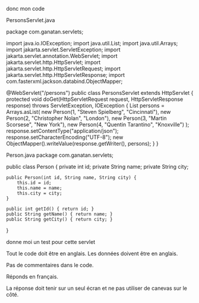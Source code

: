 donc mon code


PersonsServlet.java

package com.ganatan.servlets;

import java.io.IOException;
import java.util.List;
import java.util.Arrays;
import jakarta.servlet.ServletException;
import jakarta.servlet.annotation.WebServlet;
import jakarta.servlet.http.HttpServlet;
import jakarta.servlet.http.HttpServletRequest;
import jakarta.servlet.http.HttpServletResponse;
import com.fasterxml.jackson.databind.ObjectMapper;

@WebServlet("/persons")
public class PersonsServlet extends HttpServlet {
    protected void doGet(HttpServletRequest request, HttpServletResponse response) throws ServletException, IOException {
        List<Person> persons = Arrays.asList(
            new Person(1, "Steven Spielberg", "Cincinnati"),
            new Person(2, "Christopher Nolan", "London"),
            new Person(3, "Martin Scorsese", "New York"),
            new Person(4, "Quentin Tarantino", "Knoxville")
        );
        response.setContentType("application/json");
        response.setCharacterEncoding("UTF-8");
        new ObjectMapper().writeValue(response.getWriter(), persons);
    }
}


Person.java
package com.ganatan.servlets;

public class Person {
    private int id;
    private String name;
    private String city;

    public Person(int id, String name, String city) {
        this.id = id;
        this.name = name;
        this.city = city;
    }

    public int getId() { return id; }
    public String getName() { return name; }
    public String getCity() { return city; }
}


donne moi un test pour cette servlet



Tout le code doit être en anglais.
Les données doivent être en anglais.

Pas de commentaires dans le code.

Réponds en français.

La réponse doit tenir sur un seul écran et ne pas utiliser de canevas sur le côté.
